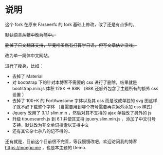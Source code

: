 # 说明

这个 fork 在原来 Farseerfc 的 fork 基础上修改，改了还是有点多的。

<s>默认语言从繁中改为简中。</s>

<s>删掉了日文翻译支持，毕竟咱虽然有打算学日语，但写文章估计没戏。</s>

改为单一简体中文网站。

进行了瘦身，比如：

* 去掉了 Material
* 对 bootstrap 下的针对本博客不需要的 css 进行了删除，结果就是 bootstrap.min.js 体积 128K -> 88K （88K 还额外包含了主题所有的额外 css 设置 ）
* 去掉了 100+K 的 FortAwesome 字体以及其 css 而是改成单独的 svg 图这样子就不必下载整个字体 （当需要用到哪个符号需要再次另外添加 css 样式）
* Jquery 改用了 3.1.1 slim.min ，然后对其不支持的 ajax 单独改了另外的 js
* 升级 tipuesearch.js 到 6.1 并使其支持 jquery.slim.min.js ，添加了中文引号支持，默认改为非全单词搜索以支持中文
* 还有其它杂七杂八的记不得的..

还有就是，目前这个目前很不完善，等我慢慢改吧，欢迎访问我的博客 https://moego.me ，也是本主题的 Demo.
